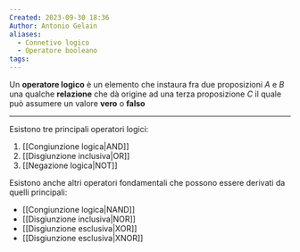 ```yaml
---
Created: 2023-09-30 18:36
Author: Antonio Gelain
aliases:
  - Connetivo logico
  - Operatore booleano
tags:
---
```


Un **operatore logico** è un elemento che instaura fra due proposizioni $A$ e $B$ una qualche **relazione** che dà origine ad una terza proposizione $C$ il quale può assumere un valore **vero** o **falso**

---

Esistono tre principali operatori logici:
1. [[Congiunzione logica|AND]]
2. [[Disgiunzione inclusiva|OR]]
3. [[Negazione logica|NOT]]

Esistono anche altri operatori fondamentali che possono essere derivati da quelli principali:
- [[Congiunzione logica|NAND]]
- [[Disgiunzione inclusiva|NOR]]
- [[Disgiunzione esclusiva|XOR]]
- [[Disgiunzione esclusiva|XNOR]]